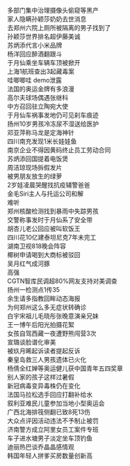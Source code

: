 多部门集中治理摄像头偷窥等黑产  
家人隐瞒孙颖莎奶奶去世消息  
去郑州六院上厕所被隔离的男子找到了  
孙颖莎世界排名超伊藤美诚  
苏炳添代言小米品牌  
杨洋回应醉酒翻跟斗  
于月仙乘坐车辆车顶被掀开  
上海1航班查出3起藏毒案  
哇唧唧哇 demo泄露  
法国的奥运金牌有多浪漫  
高尔夫球场偶遇张继科  
中方召回驻立陶宛大使  
于月仙车祸事发地仍可见刹车痕迹  
扬州10岁男孩冷冻尿不湿送给医护  
邓亚萍称马龙是定海神针  
四川南充发现1米长娃娃鱼  
南京企业不得因黄码终止员工劳动合同  
苏炳添回国提着电饭煲  
周洁琼现场拆假发片  
被男朋友放生的绿萝  
2岁娃凌晨哭醒找抗疫辅警爸爸  
金毛Siri主人与托运公司和解  
难听  
郑州核酸检测找到暴雨中失踪男孩  
交警称事发时于月仙系了安全带  
胡杏儿老公回应被叫软饭王  
四川花10亿建泰坦尼克7年未完工  
湖南卫视818晚会阵容  
椰树申请喝到大商标被驳回  
吴月红气成河豚  
高强  
CGTN智库民调超80%网友支持对美调查  
扬州一检测点1传35  
余生请多指教回眸动态海报  
为何郑州这么多无症状转确诊  
白宇宋祖儿毛晓彤张晚意演亲兄妹  
王一博午后阳光拍摄花絮  
女孩自驾西藏一夜遭野熊闯营3次  
宣璐谈脸谱化审美  
被玖月晞起诉读者提起反诉  
秦皇岛救三人男孩遗体已火化  
杨倩全红婵等奥运健儿获中国青年五四奖章  
别人家的孩子这样过暑假  
新冠病毒变异毒株仍在变化  
法国马拉松选手回应打翻补给水  
叙利亚难民儿童参加当地小型奥运会  
广西北海排筏侧翻已致8死13伤  
大众点评因活动违法不予制止被罚  
济南警方成立阿里女员工案件专班  
车子进水塘男子淡定坐车顶钓鱼  
迪丽热巴谈乔晶晶感情观  
韩国年轻人拼爹买房数量创新高  
